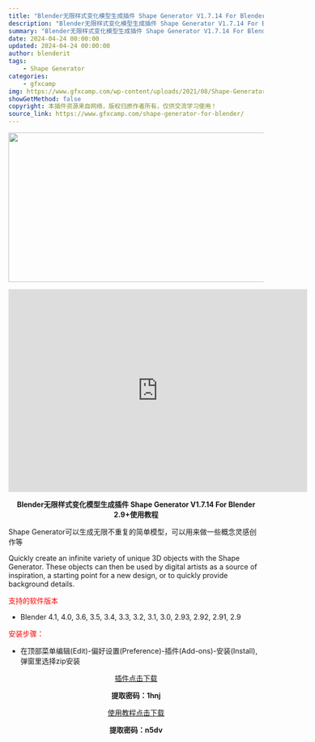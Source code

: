 ```yaml
---
title: "Blender无限样式变化模型生成插件 Shape Generator V1.7.14 For Blender 2.9+使用教程"
description: "Blender无限样式变化模型生成插件 Shape Generator V1.7.14 For Blender 2.9+使用教程 Shape Generator可以生成无限不重复的简单模型，可以用来做..."
summary: "Blender无限样式变化模型生成插件 Shape Generator V1.7.14 For Blender 2.9+使用教程 Shape Generator可以生成无限不重复的简单模型，可以用来做..."
date: 2024-04-24 00:00:00
updated: 2024-04-24 00:00:00
author: blenderit
tags: 
    - Shape Generator
categories:
    - gfxcamp
img: https://www.gfxcamp.com/wp-content/uploads/2021/08/Shape-Generator-For-Blender.jpg
showGetMethod: false
copyright: 本插件资源来自网络，版权归原作者所有，仅供交流学习使用！
source_link: https://www.gfxcamp.com/shape-generator-for-blender/
---
```

<div><p><img decoding="async" class="aligncenter size-full wp-image-97263" src="https://www.gfxcamp.com/wp-content/uploads/2021/08/Shape-Generator-For-Blender.jpg" data-src="https://www.gfxcamp.com/wp-content/uploads/2021/08/Shape-Generator-For-Blender.jpg" alt="" width="590" height="295" data-srcset="https://www.gfxcamp.com/wp-content/uploads/2021/08/Shape-Generator-For-Blender.jpg 590w, https://www.gfxcamp.com/wp-content/uploads/2021/08/Shape-Generator-For-Blender-150x75.jpg 150w" data-sizes="(max-width: 590px) 100vw, 590px"></p><p style="text-align: center;"><iframe loading="lazy" src="https://player.youku.com/embed/XNTE5NDA3NzU0MA==" width="590" height="400" frameborder="0" allowfullscreen="allowfullscreen"></iframe></p><p style="text-align: center;"><strong>Blender无限样式变化模型生成插件 Shape Generator V1.7.14 For Blender 2.9+使用教程</strong></p><p>Shape Generator可以生成无限不重复的简单模型，可以用来做一些概念灵感创作等</p><p>Quickly create an infinite variety of unique 3D objects with the Shape Generator. These objects can then be used by digital artists as a source of inspiration, a starting point for a new design, or to quickly provide background details.</p><p><span style="color: #ff0000;">支持的软件版本</span></p><ul>
<li>Blender 4.1, 4.0, 3.6, 3.5, 3.4, 3.3, 3.2, 3.1, 3.0, 2.93, 2.92, 2.91, 2.9</li>
</ul><p><span style="color: #ff0000;">安装步骤：</span></p><ul>
<li>在顶部菜单编辑(Edit)-偏好设置(Preference)-插件(Add-ons)-安装(Install),弹窗里选择zip安装</li>
</ul><p style="text-align: center;"><a class="maxbutton-3 maxbutton maxbutton-baidu" target="_blank" rel="noopener" href="https://pan.baidu.com/s/1pOoCrnHMq45506ac-u13iw?pwd=1hnj"><span class="mb-text">插件点击下载</span></a></p><p style="text-align: center;"><strong>提取密码：1hnj</strong></p><p style="text-align: center;"><a class="maxbutton-3 maxbutton maxbutton-baidu" target="_blank" rel="noopener" href="https://pan.baidu.com/s/1q8c1ZWGLqcnM9VMS9CbSXg"><span class="mb-text">使用教程点击下载</span></a></p><p style="text-align: center;"><strong>提取密码：n5dv</strong></p></div>
